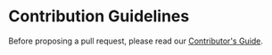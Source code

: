 Contribution Guidelines
=======================

Before proposing a pull request, please read our [Contributor's Guide][1].

  [1]: https://toil.readthedocs.io/en/latest/contributing/pull-requests.html "Toil Contributor's Guide"